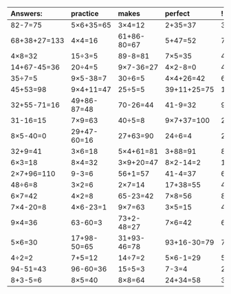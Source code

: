| Answers: | practice | makes | perfect | ! |
| :--- | :--- | :--- | :--- | :--- |
| 82-7=75 | 5×6+35=65 | 3×4=12 | 2+35=37 | 35+27-50=12 | 
| 68+38+27=133 | 4×4=16 | 61+86-80=67 | 5+47=52 | 70-27=43 | 
| 4×8=32 | 15÷3=5 | 89-8=81 | 7×5=35 | 40+92-90=42 | 
| 14+67-45=36 | 20÷4=5 | 9×7-36=27 | 4×2-8=0 | 42+36-28=50 | 
| 35÷7=5 | 9×5-38=7 | 30÷6=5 | 4×4+26=42 | 67-41=26 | 
| 45+53=98 | 9×4+11=47 | 25÷5=5 | 39+11+25=75 | 18+49+86=153 | 
| 32+55-71=16 | 49+86-87=48 | 70-26=44 | 41-9=32 | 9×9=81 | 
| 31-16=15 | 7×9=63 | 40÷5=8 | 9×7+37=100 | 2×5=10 | 
| 8×5-40=0 | 29+47-60=16 | 27+63=90 | 24÷6=4 | 27÷9=3 | 
| 32+9=41 | 3×6=18 | 5×4+61=81 | 3+88=91 | 88+10+21=119 | 
| 6×3=18 | 8×4=32 | 3×9+20=47 | 8×2-14=2 | 11-9=2 | 
| 2×7+96=110 | 9-3=6 | 56+1=57 | 41-4=37 | 6×9=54 | 
| 48÷6=8 | 3×2=6 | 2×7=14 | 17+38=55 | 46+44=90 | 
| 6×7=42 | 4×2=8 | 65-23=42 | 7×8=56 | 8×7+35=91 | 
| 7×4-20=8 | 4×6-23=1 | 9×7=63 | 3×5=15 | 49÷7=7 | 
| 9×4=36 | 63-60=3 | 73+2-48=27 | 7×6=42 | 67+5=72 | 
| 5×6=30 | 17+98-50=65 | 31+93-46=78 | 93+16-30=79 | 70+26-26=70 | 
| 4÷2=2 | 7+5=12 | 14÷7=2 | 5×6-1=29 | 56÷7=8 | 
| 94-51=43 | 96-60=36 | 15÷5=3 | 7-3=4 | 2×4=8 | 
| 8+3-5=6 | 8×5=40 | 8×8=64 | 24+34=58 | 3×9+29=56 | 
